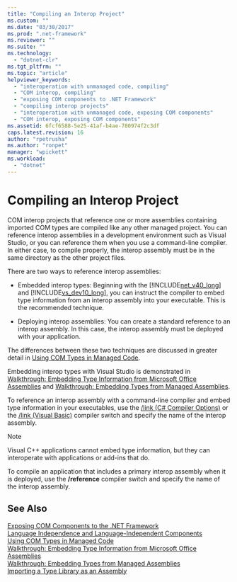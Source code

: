 ```yaml
---
title: "Compiling an Interop Project"
ms.custom: ""
ms.date: "03/30/2017"
ms.prod: ".net-framework"
ms.reviewer: ""
ms.suite: ""
ms.technology: 
  - "dotnet-clr"
ms.tgt_pltfrm: ""
ms.topic: "article"
helpviewer_keywords: 
  - "interoperation with unmanaged code, compiling"
  - "COM interop, compiling"
  - "exposing COM components to .NET Framework"
  - "compiling interop projects"
  - "interoperation with unmanaged code, exposing COM components"
  - "COM interop, exposing COM components"
ms.assetid: 6fcf6588-5e25-41af-b4ae-780974f2c3df
caps.latest.revision: 16
author: "rpetrusha"
ms.author: "ronpet"
manager: "wpickett"
ms.workload: 
  - "dotnet"
---
```

# Compiling an Interop Project
COM interop projects that reference one or more assemblies containing imported COM types are compiled like any other managed project. You can reference interop assemblies in a development environment such as Visual Studio, or you can reference them when you use a command-line compiler. In either case, to compile properly, the interop assembly must be in the same directory as the other project files.  
  
 There are two ways to reference interop assemblies:  
  
-   Embedded interop types: Beginning with the [!INCLUDE[net_v40_long](../../../includes/net-v40-long-md.md)] and [!INCLUDE[vs_dev10_long](../../../includes/vs-dev10-long-md.md)], you can instruct the compiler to embed type information from an interop assembly into your executable. This is the recommended technique.  
  
-   Deploying interop assemblies: You can create a standard reference to an interop assembly. In this case, the interop assembly must be deployed with your application.  
  
 The differences between these two techniques are discussed in greater detail in [Using COM Types in Managed Code](http://msdn.microsoft.com/library/1a95a8ca-c8b8-4464-90b0-5ee1a1135b66).  
  
 Embedding interop types with Visual Studio is demonstrated in [Walkthrough: Embedding Type Information from Microsoft Office Assemblies](http://msdn.microsoft.com/library/85b55e05-bc5e-4665-b6ae-e1ada9299fd3) and [Walkthrough: Embedding Types from Managed Assemblies](http://msdn.microsoft.com/library/b28ec92c-1867-4847-95c0-61adfe095e21).  
  
 To reference an interop assembly with a command-line compiler and embed type information in your executables, use the [/link (C# Compiler Options)](~/docs/csharp/language-reference/compiler-options/link-compiler-option.md) or the [/link (Visual Basic)](~/docs/visual-basic/reference/command-line-compiler/link.md) compiler switch and specify the name of the interop assembly.  
  
> [!NOTE]
>  Visual C++ applications cannot embed type information, but they can interoperate with applications or add-ins that do.  
  
 To compile an application that includes a primary interop assembly when it is deployed, use the **/reference** compiler switch and specify the name of the interop assembly.  
  
## See Also  
 [Exposing COM Components to the .NET Framework](../../../docs/framework/interop/exposing-com-components.md)  
 [Language Independence and Language-Independent Components](../../../docs/standard/language-independence-and-language-independent-components.md)  
 [Using COM Types in Managed Code](http://msdn.microsoft.com/library/1a95a8ca-c8b8-4464-90b0-5ee1a1135b66)  
 [Walkthrough: Embedding Type Information from Microsoft Office Assemblies](http://msdn.microsoft.com/library/85b55e05-bc5e-4665-b6ae-e1ada9299fd3)  
 [Walkthrough: Embedding Types from Managed Assemblies](http://msdn.microsoft.com/library/b28ec92c-1867-4847-95c0-61adfe095e21)  
 [Importing a Type Library as an Assembly](../../../docs/framework/interop/importing-a-type-library-as-an-assembly.md)
